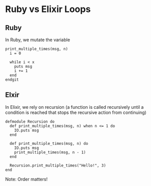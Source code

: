 # Ruby vs Elixir Loops

## Ruby

In Ruby, we mutate the variable

```
print_multiple_times(msg, n)
  i = 0

  while i < x
    puts msg
    i += 1
  end
endgit
```

## Elxir

In Elixir, we rely on recursion (a function is called recursively until a condition is reached that stops the recursive action from continuing)

```
defmodule Recursion do
  def print_multiple_times(msg, n) when n <= 1 do
    IO.puts msg
  end

  def print_multiple_times(msg, n) do
    IO.puts msg
    print_multiple_times(msg, n - 1)
  end

  Recursion.print_multiple_times("Hello!", 3)
end
```

Note: Order matters!
